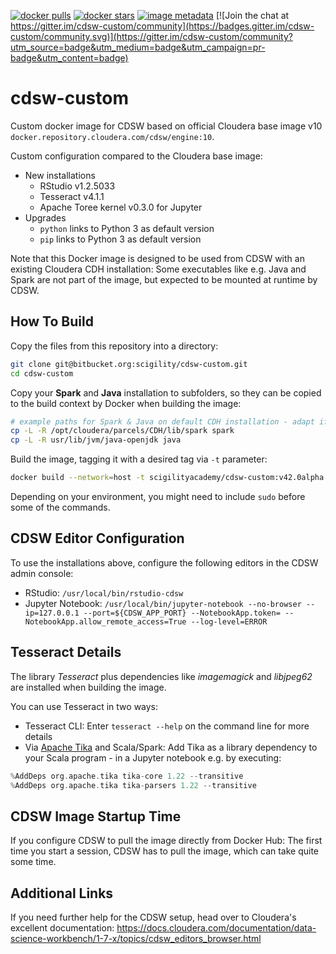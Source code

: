 [![docker pulls](https://img.shields.io/docker/pulls/scigilityacademy/cdsw-custom.svg)](https://hub.docker.com/r/scigilityacademy/cdsw-custom/) [![docker stars](https://img.shields.io/docker/stars/scigilityacademy/cdsw-custom.svg)](https://hub.docker.com/r/scigilityacademy/cdsw-custom/) [![image metadata](https://images.microbadger.com/badges/image/scigilityacademy/cdsw-custom.svg)](https://microbadger.com/images/scigilityacademy/cdsw-custom "scigilityacademy/cdsw-custom image metadata") [![Join the chat at https://gitter.im/cdsw-custom/community](https://badges.gitter.im/cdsw-custom/community.svg)](https://gitter.im/cdsw-custom/community?utm_source=badge&utm_medium=badge&utm_campaign=pr-badge&utm_content=badge)

# cdsw-custom

Custom docker image for CDSW based on official Cloudera base image v10 `docker.repository.cloudera.com/cdsw/engine:10`.

Custom configuration compared to the Cloudera base image:

- New installations
    - RStudio v1.2.5033
    - Tesseract v4.1.1
    - Apache Toree kernel v0.3.0 for Jupyter
- Upgrades
    - `python` links to Python 3 as default version
    - `pip` links to Python 3 as default version

Note that this Docker image is designed to be used from CDSW with an existing Cloudera CDH installation:
Some executables like e.g. Java and Spark are not part of the image, but expected to be mounted at runtime by CDSW.

## How To Build

Copy the files from this repository into a directory:

```bash
git clone git@bitbucket.org:scigility/cdsw-custom.git
cd cdsw-custom
```

Copy your **Spark** and **Java** installation to subfolders, so they can be copied to the build context by Docker when building the image:

```bash
# example paths for Spark & Java on default CDH installation - adapt if needed
cp -L -R /opt/cloudera/parcels/CDH/lib/spark spark
cp -L -R usr/lib/jvm/java-openjdk java
```

Build the image, tagging it with a desired tag via `-t` parameter:

```bash
docker build --network=host -t scigilityacademy/cdsw-custom:v42.0alpha . -f Dockerfile
```

Depending on your environment, you might need to include `sudo` before some of the commands.

## CDSW Editor Configuration

To use the installations above, configure the following editors in the CDSW admin console:

- RStudio: `/usr/local/bin/rstudio-cdsw`
- Jupyter Notebook: `/usr/local/bin/jupyter-notebook --no-browser --ip=127.0.0.1 --port=${CDSW_APP_PORT} --NotebookApp.token= --NotebookApp.allow_remote_access=True --log-level=ERROR`

## Tesseract Details

The library _Tesseract_ plus dependencies like _imagemagick_ and _libjpeg62_ are installed when building the image.

You can use Tesseract in two ways:

- Tesseract CLI: Enter `tesseract --help` on the command line for more details
- Via [Apache Tika](https://tika.apache.org/) and Scala/Spark: Add Tika as a library dependency to your Scala program - in a Jupyter notebook e.g. by executing:

```scala
%AddDeps org.apache.tika tika-core 1.22 --transitive
%AddDeps org.apache.tika tika-parsers 1.22 --transitive
```

## CDSW Image Startup Time

If you configure CDSW to pull the image directly from Docker Hub: The first time you start a session, CDSW has to pull the image, which can take quite some time.

## Additional Links

If you need further help for the CDSW setup, head over to Cloudera's excellent documentation: https://docs.cloudera.com/documentation/data-science-workbench/1-7-x/topics/cdsw_editors_browser.html
